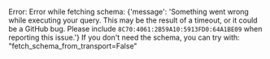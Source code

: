 Error: Error while fetching schema: {'message': 'Something went wrong while executing your query. This may be the result of a timeout, or it could be a GitHub bug. Please include `8C70:4061:2B59A10:5913FD0:64A1BE09` when reporting this issue.'}
If you don't need the schema, you can try with: "fetch_schema_from_transport=False"

